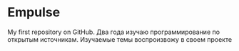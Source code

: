 # Empulse
My first repository on GitHub. 
Два года изучаю программирование по открытым источникам. 
Изучаемые темы воспроизвожу в своем проекте
